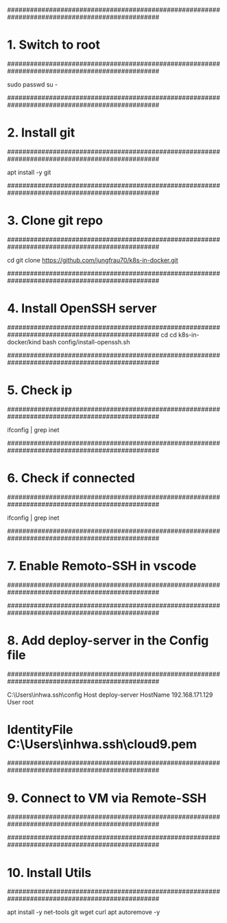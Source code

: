 ################################################################################################
# 1. Switch to root
################################################################################################

sudo passwd
su -

################################################################################################
# 2. Install git
################################################################################################

apt install -y git


################################################################################################
# 3. Clone git repo
################################################################################################

cd 
git clone https://github.com/jungfrau70/k8s-in-docker.git


################################################################################################
# 4. Install OpenSSH server
################################################################################################
cd
cd k8s-in-docker/kind
bash config/install-openssh.sh


################################################################################################
# 5. Check ip
################################################################################################

ifconfig | grep inet


################################################################################################
# 6. Check if connected
################################################################################################

ifconfig | grep inet


################################################################################################
# 7. Enable Remoto-SSH in vscode
################################################################################################



################################################################################################
# 8. Add deploy-server in the Config file
################################################################################################

C:\Users\inhwa\.ssh\config
Host deploy-server
  HostName 192.168.171.129
  User root
  # IdentityFile C:\Users\inhwa\.ssh\cloud9.pem


################################################################################################
# 9. Connect to VM via Remote-SSH
################################################################################################



################################################################################################
# 10. Install Utils
################################################################################################

apt install -y net-tools git wget curl
apt autoremove -y
